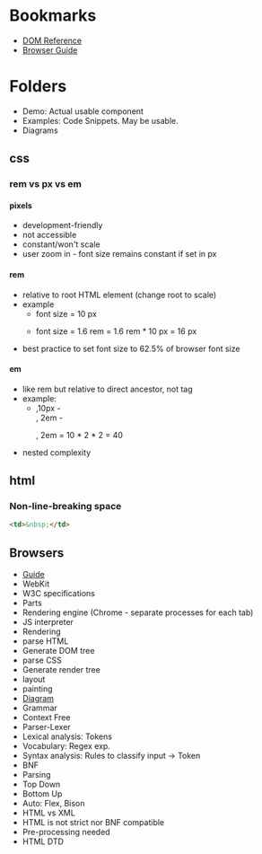 # Bookmarks
- [DOM Reference](https://www.w3.org/TR/2003/REC-DOM-Level-2-HTML-20030109/idl-definitions.html)
- [Browser Guide](https://www.html5rocks.com/en/tutorials/internals/howbrowserswork/)

# Folders
- Demo: Actual usable component
- Examples: Code Snippets. May be usable.
- Diagrams

## css
### rem vs px vs em
#### pixels
* development-friendly
* not accessible
 * constant/won't scale
 * user zoom in - font size remains constant if set in px
#### rem
* relative to root HTML element (change root to scale)
* example
  - <html> font size = 10 px
  - <p> font size = 1.6 rem = 1.6 rem * 10 px = 16 px
* best practice to set <html> font size to 62.5% of browser font size
#### em
* like rem but relative to direct ancestor, not <html> tag
* example:
  - <html>,10px
    - <div>, 2em
        - <p>, 2em = 10 * 2 * 2 = 40
* nested complexity

## html
### Non-line-breaking space
```HTML
<td>&nbsp;</td>
````

## Browsers
- [Guide](https://www.html5rocks.com/en/tutorials/internals/howbrowserswork/)
- WebKit
- W3C specifications
- Parts
 - Rendering engine (Chrome - separate processes for each tab)
 - JS interpreter
- Rendering
 - parse HTML
  - Generate DOM tree
 - parse CSS
  - Generate render tree
- layout
- painting
- [Diagram](https://www.html5rocks.com/en/tutorials/internals/howbrowserswork/webkitflow.png)
- Grammar
 - Context Free
 - Parser-Lexer
  - Lexical analysis: Tokens
   - Vocabulary: Regex exp.
  - Syntax analysis: Rules to classify input -> Token
   - BNF
 - Parsing
  - Top Down
  - Bottom Up
  - Auto: Flex, Bison
 - HTML vs XML
  - HTML is not strict nor BNF compatible
   - Pre-processing needed
 - HTML DTD

